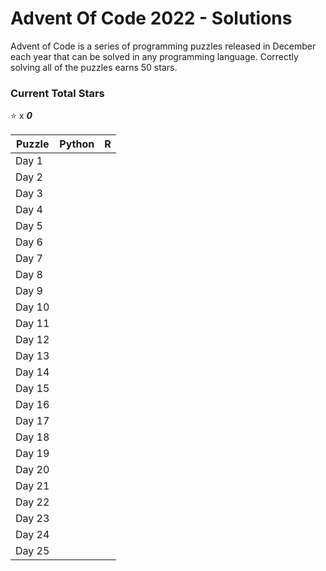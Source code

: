 # Advent Of Code 2022 - Solutions
Advent of Code is a series of programming puzzles released in December each year that can be solved in any programming language. Correctly solving all of the puzzles earns 50 stars.

### Current Total Stars
:star: x ***0***

| Puzzle | Python | R |
|--------|--------|---|
| Day 1 | |  |
| Day 2 | |  |
| Day 3 |  |  |
| Day 4 |  |  |
| Day 5 |  |  | 
| Day 6 |  |  | 
| Day 7 |  |  | 
| Day 8 |  |  | 
| Day 9 |  |  | 
| Day 10 |  |  |
| Day 11 |  |  | 
| Day 12 |  |  | 
| Day 13 |  |  | 
| Day 14 |  |  | 
| Day 15 |  |  | 
| Day 16 |  |  | 
| Day 17 |  |  | 
| Day 18 |  |  |
| Day 19 |  |  |
| Day 20 |  |  |
| Day 21 |  |  |
| Day 22 |  |  |
| Day 23 |  |  |
| Day 24 |  |  |
| Day 25 |  |  |
